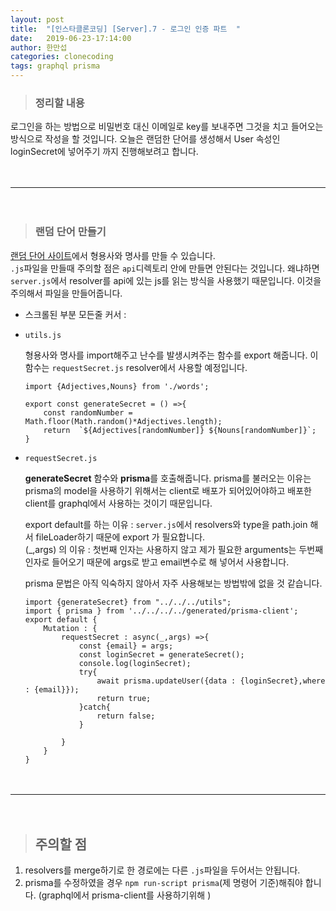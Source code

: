 ```yaml
---
layout: post
title:  "[인스타클론코딩] [Server].7 - 로그인 인증 파트  "
date:   2019-06-23-17:14:00
author: 한만섭
categories: clonecoding
tags: graphql prisma 
---
```


> ### 정리할 내용 
  
  로그인을 하는 방법으로 비밀번호 대신 이메일로 key를 보내주면 그것을 치고 들어오는 방식으로 작성을 할 것입니다. 오늘은 랜덤한 단어를 생성해서 User
  속성인 loginSecret에 넣어주기 까지 진행해보려고 합니다.  
  
　  
   
***

　  

> ### 랜덤 단어 만들기 

  [랜덤 단어 사이트](https://www.thewordfinder.com/random-word-generator/)에서 형용사와 명사를 만들 수 있습니다.  
  `.js`파일을 만들때 주의할 점은 `api`디렉토리 안에 만들면 안된다는 것입니다. 왜냐하면 `server.js`에서 resolver를 api에 있는 js를 읽는 방식을 
  사용했기 때문입니다. 이것을 주의해서 파일을 만들어줍니다.  
  
  * 스크롤된 부분 모든줄 커서 : 
  
  
  * `utils.js`
    
    형용사와 명사를 import해주고 난수를 발생시켜주는 함수를 export 해줍니다. 이 함수는 `requestSecret.js` resolver에서 사용할 예정입니다.  
    
    ```
    import {Adjectives,Nouns} from './words';

    export const generateSecret = () =>{
        const randomNumber = Math.floor(Math.random()*Adjectives.length);
        return  `${Adjectives[randomNumber]} ${Nouns[randomNumber]}`; 
    }
    ```
    
  * `requestSecret.js`
    
    **generateSecret** 함수와 **prisma**를 호출해줍니다. prisma를 불러오는 이유는 prisma의 model을 사용하기 위해서는 client로 배포가 되어있어야하고
    배포한 client를 graphql에서 사용하는 것이기 때문입니다.  
    
    export default를 하는 이유 : `server.js`에서 resolvers와 type을 path.join 해서 fileLoader하기 때문에 export 가 필요합니다.  
    (_,args) 의 이유 : 첫번째 인자는 사용하지 않고 제가 필요한 arguments는 두번째 인자로 들어오기 때문에 args로 받고 email변수로 해 넣어서 사용합니다.   
    
    prisma 문법은 아직 익숙하지 않아서 자주 사용해보는 방법밖에 없을 것 같습니다.  
    
    ```
    import {generateSecret} from "../../../utils";
    import { prisma } from '../../../../generated/prisma-client';
    export default {
        Mutation : {
            requestSecret : async(_,args) =>{
                const {email} = args;
                const loginSecret = generateSecret();
                console.log(loginSecret);
                try{
                    await prisma.updateUser({data : {loginSecret},where : {email}});
                    return true;
                }catch{
                    return false;
                }

            }
        }
    }
    ```
　  
 
 ***
 
 　  
    
> ## 주의할 점 

  1. resolvers를 merge하기로 한 경로에는 다른 `.js`파일을 두어서는 안됩니다.  
  2. prisma를 수정하였을 경우 `npm run-script prisma`(제 명령어 기준)해줘야 합니다. (graphql에서 prisma-client를 사용하기위해 )
  
  
  
  
